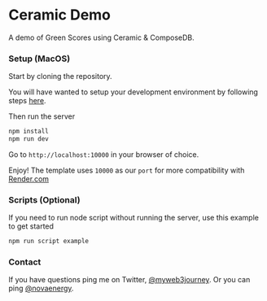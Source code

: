 # Ceramic Demo
A demo of Green Scores using Ceramic & ComposeDB.

### Setup (MacOS)

Start by cloning the repository.

You will have wanted to setup your development environment by following steps [here](https://github.com/internet-development/nextjs-sass-starter/issues/3).

Then run the server

```sh
npm install
npm run dev
```

Go to `http://localhost:10000` in your browser of choice.

Enjoy! The template uses `10000` as our `port` for more compatibility with [Render.com](https://render.com)

### Scripts (Optional)

If you need to run node script without running the server, use this example to get started

```sh
npm run script example
```

### Contact

If you have questions ping me on Twitter, [@myweb3journey](https://www.twitter.com/myweb3journey). Or you can ping [@novaenergy](https://x.com/novaenergyai).
